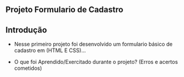 ## Projeto Formulario de Cadastro

## Introdução
* Nesse primeiro projeto foi desenvolvido um formulario básico de cadastro em (HTML E CSS)...

* O que foi Aprendido/Exercitado durante o projeto? (Erros e acertos cometidos)
